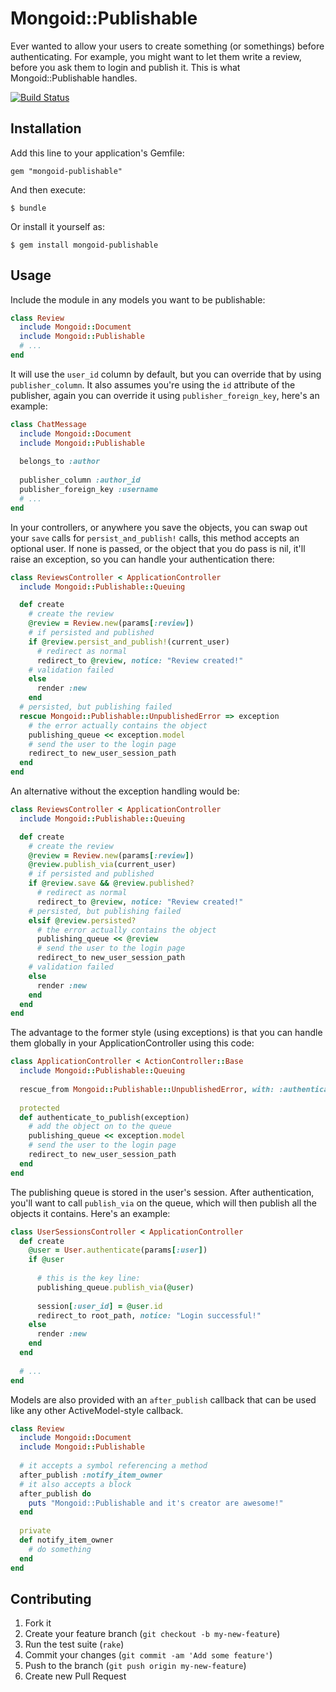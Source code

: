 # Mongoid::Publishable

Ever wanted to allow your users to create something (or somethings) before authenticating. For example, you might want to let them write a review, before you ask them to login and publish it. This is what Mongoid::Publishable handles.

[![Build Status][2]][1]

  [1]: http://travis-ci.org/ryantownsend/mongoid-publishable
  [2]: https://secure.travis-ci.org/ryantownsend/mongoid-publishable.png?branch=master

## Installation

Add this line to your application's Gemfile:

    gem "mongoid-publishable"

And then execute:

    $ bundle

Or install it yourself as:

    $ gem install mongoid-publishable

## Usage

Include the module in any models you want to be publishable:

```ruby
class Review
  include Mongoid::Document
  include Mongoid::Publishable
  # ...
end
```

It will use the `user_id` column by default, but you can override that by using `publisher_column`. It also assumes you're using the `id` attribute of the publisher, again you can override it using `publisher_foreign_key`, here's an example:

```ruby
class ChatMessage
  include Mongoid::Document
  include Mongoid::Publishable
  
  belongs_to :author
 
  publisher_column :author_id
  publisher_foreign_key :username
  # ...
end
```

In your controllers, or anywhere you save the objects, you can swap out your `save` calls for `persist_and_publish!` calls, this method accepts an optional user. If none is passed, or the object that you do pass is nil, it'll raise an exception, so you can handle your authentication there:

```ruby
class ReviewsController < ApplicationController
  include Mongoid::Publishable::Queuing

  def create
    # create the review
    @review = Review.new(params[:review])
    # if persisted and published
    if @review.persist_and_publish!(current_user)
      # redirect as normal
      redirect_to @review, notice: "Review created!"
    # validation failed
    else
      render :new
    end
  # persisted, but publishing failed
  rescue Mongoid::Publishable::UnpublishedError => exception
    # the error actually contains the object
    publishing_queue << exception.model
    # send the user to the login page
    redirect_to new_user_session_path
  end
end
```

An alternative without the exception handling would be:

```ruby
class ReviewsController < ApplicationController
  include Mongoid::Publishable::Queuing

  def create
    # create the review
    @review = Review.new(params[:review])
    @review.publish_via(current_user)
    # if persisted and published
    if @review.save && @review.published?
      # redirect as normal
      redirect_to @review, notice: "Review created!"
    # persisted, but publishing failed
    elsif @review.persisted?
      # the error actually contains the object
      publishing_queue << @review
      # send the user to the login page
      redirect_to new_user_session_path
    # validation failed
    else
      render :new
    end
  end
end
```
   
The advantage to the former style (using exceptions) is that you can handle them globally in your ApplicationController using this code:

```ruby
class ApplicationController < ActionController::Base
  include Mongoid::Publishable::Queuing
  
  rescue_from Mongoid::Publishable::UnpublishedError, with: :authenticate_to_publish
  
  protected
  def authenticate_to_publish(exception)
    # add the object on to the queue
    publishing_queue << exception.model
    # send the user to the login page
    redirect_to new_user_session_path
  end
end
```

The publishing queue is stored in the user's session. After authentication, you'll want to call `publish_via` on the queue, which will then publish all the objects it contains. Here's an example:

```ruby
class UserSessionsController < ApplicationController
  def create
    @user = User.authenticate(params[:user])
    if @user
      
      # this is the key line:
      publishing_queue.publish_via(@user)
      
      session[:user_id] = @user.id
      redirect_to root_path, notice: "Login successful!"
    else
      render :new
    end
  end
  
  # ...
end
```

Models are also provided with an `after_publish` callback that can be used like any other ActiveModel-style callback.

```ruby
class Review
  include Mongoid::Document
  include Mongoid::Publishable
  
  # it accepts a symbol referencing a method
  after_publish :notify_item_owner
  # it also accepts a block
  after_publish do
    puts "Mongoid::Publishable and it's creator are awesome!"
  end
  
  private
  def notify_item_owner
    # do something
  end
end
```

## Contributing

1. Fork it
2. Create your feature branch (`git checkout -b my-new-feature`)
3. Run the test suite (`rake`)
4. Commit your changes (`git commit -am 'Add some feature'`)
5. Push to the branch (`git push origin my-new-feature`)
6. Create new Pull Request
